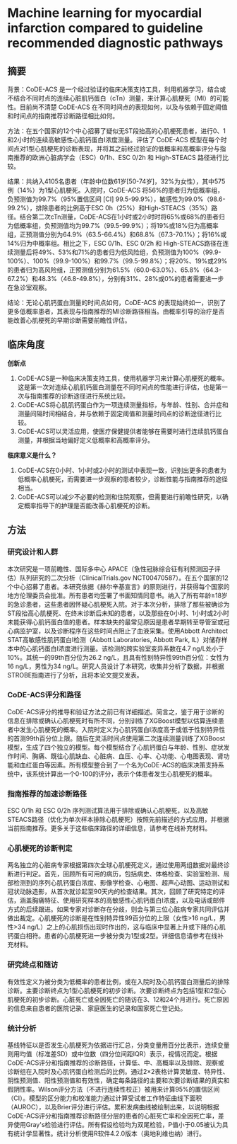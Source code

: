 # Machine learning for myocardial infarction compared to guideline recommended diagnostic pathways

## 摘要

背景：CoDE-ACS 是一个经过验证的临床决策支持工具，利用机器学习，结合或不结合不同时点的连续心脏肌钙蛋白（cTn）测量，来计算心肌梗死（MI）的可能性。目前尚不清楚 CoDE-ACS 在不同时间点的表现如何，以及与依赖于固定阈值和时间点的指南推荐诊断路径相比如何。

方法：在五个国家的12个中心招募了疑似无ST段抬高的心肌梗死患者，进行0、1和2小时的连续高敏感性心肌钙蛋白I浓度测量。评估了 CoDE-ACS 模型在每个时间点对1型心肌梗死的诊断表现，并将其之前经过验证的低概率和高概率评分与指南推荐的欧洲心脏病学会（ESC）0/1h、ESC 0/2h 和 High-STEACS 路径进行比较。

结果：共纳入4105名患者（年龄中位数61岁[50-74岁]，32%为女性），其中575例（14%）为1型心肌梗死。入院时，CoDE-ACS 将56%的患者归为低概率组，负预测值为99.7%（95%置信区间 [CI] 99.5-99.9%），敏感性为99.0%（98.6-99.2%），排除患者的比例高于ESC 0h（25%）和High-STEACS（35%）路径。结合第二次cTn测量，CoDE-ACS在1小时或2小时时将65%或68%的患者归为低概率组，负预测值均为99.7%（99.5-99.9%）；将19%或18%归为高概率组，正预测值分别为64.9%（63.5-66.4%）和68.8%（67.3-70.1%）；将16%或14%归为中概率组。相比之下，ESC 0/1h、ESC 0/2h 和 High-STEACS路径在连续测量后将49%、53%和71%的患者归为低风险组，负预测值为100%（99.9-100%）、100%（99.9-100%）和99.7%（99.5-99.8%）；将20%、19%或29%的患者归为高风险组，正预测值分别为61.5%（60.0-63.0%）、65.8%（64.3-67.2%）和48.3%（46.8-49.8%），分别有31%、28%或0%的患者需要进一步在急诊室观察。

结论：无论心肌钙蛋白测量的时间点如何，CoDE-ACS 的表现始终如一，识别了更多低概率患者，其表现与指南推荐的MI诊断路径相当。由概率引导的治疗是否能改善心肌梗死的早期诊断需要前瞻性评估。

## 临床角度

**创新点**

1. CoDE-ACS是一种临床决策支持工具，使用机器学习来计算心肌梗死的概率。这是第一次对连续心肌肌钙蛋白测量在不同时间点的性能进行评估，也是第一次与指南推荐的诊断途径进行系统比较。
2. CoDE-ACS将心肌肌钙蛋白作为一项连续测量指标，与年龄、性别、合并症和测量间隔时间相结合，并与依赖于固定阈值和测量时间点的诊断途径进行比较。
3. CoDE-ACS可以灵活应用，使医疗保健提供者能够在需要时进行连续肌钙蛋白测量，并根据当地偏好定义低概率和高概率评分。

**临床意义是什么？**

1. CoDE-ACS在0小时、1小时或2小时的测试中表现一致，识别出更多的患者为低概率心肌梗死，而需要进一步观察的患者较少，诊断性能与指南推荐的途径相当。
2. CoDE-ACS可以减少不必要的检测和住院观察，但需要进行前瞻性研究，以确定概率指导下的护理是否能改善心肌梗死的诊断。

## 方法

### **研究设计和人群**

本次研究是一项前瞻性、国际多中心 APACE（急性冠脉综合征有利预测因子评估）队列研究的二次分析（ClinicalTrials.gov NCT00470587）。在五个国家的12个中心招募了患者。本研究依据《赫尔辛基宣言》的原则进行，并获得每个国家的地方伦理委员会批准。所有患者均签署了书面知情同意书。纳入了所有年龄≥18岁的急诊患者，这些患者因怀疑心肌梗死入院。对于本次分析，排除了那些被确诊为ST段抬高心肌梗死、在终末诊断后未知的患者，以及那些在0小时、1小时或2小时未能获得心肌钙蛋白值的患者。样本缺失的最常见原因是患者早期转至导管室或冠心病监护室，以及诊断程序在这些时间点阻止了血液采集。使用Abbott Architect STAT高敏感性肌钙蛋白I检测（Abbott Laboratories, Abbott Park, IL）对储存样本中的心肌钙蛋白I浓度进行测量。该检测的跨实验室变异系数在4.7 ng/L处小于10%。其统一的99th百分位为26.2 ng/L，且具有性别特异性99th百分位：女性为16 ng/L，男性为34 ng/L。研究人员设计了本研究，收集并分析了数据，并根据STROBE指南进行了分析，且将本论文提交发表。

### **CoDE-ACS评分和路径**

CoDE-ACS评分的推导和验证方法之前已有详细描述。简言之，鉴于用于诊断的信息在排除或确认心肌梗死时有所不同，分别训练了XGBoost模型以估算连续患者中发生心肌梗死的概率。入院时定义为心肌钙蛋白I浓度高于或低于性别特异性的首测99th百分位上限。随后在灵活时间点使用第二次连续测量训练了XGBoost模型，生成了四个独立的模型。每个模型结合了心肌钙蛋白与年龄、性别、症状发作时间、胸痛、既往心肌缺血、心脏病、血压、心率、心功能、心电图表现、肾功能和血红蛋白等因素。所有模型整合到了一个名为CoDE-ACS的临床决策支持系统中，该系统计算出一个0-100的评分，表示个体患者发生心肌梗死的概率。

### **指南推荐的加速诊断路径**

ESC 0/1h 和 ESC 0/2h 序列测试算法用于排除或确认心肌梗死，以及高敏STEACS路径（优化为单次样本排除心肌梗死）按照先前描述的方式应用，并根据当前指南推荐。更多关于这些临床路径的详细信息，请参考在线补充材料。

### **心肌梗死的诊断判定**

两名独立的心脏病专家根据第四次全球心肌梗死定义，通过使用两组数据对最终诊断进行判定。首先，回顾所有可用的病历，包括病史、体格检查、实验室检测、局部检测到的序列心肌钙蛋白浓度、影像学检查、心电图、超声心动图、运动测试和冠状动脉造影，从首次就诊起至90天内的检查结果。其次，回顾了研究特定的评估，涵盖胸痛特征、使用研究样本的高敏感性心肌钙蛋白I浓度，以及电话或邮件方式的后续跟进。如果专家对诊断存在分歧，则会与第三位心脏病专家共同评估并做出裁定。心肌梗死的诊断是在性别特异性99百分位的上限（女性>16 ng/L，男性>34 ng/L）之上的心肌损伤出现时作出的，这与临床中显著上升或下降的心肌钙蛋白相符。患者的心肌梗死进一步被分类为1型或2型。详细信息请参考在线补充材料。

### **研究终点和随访**

有效性定义为被分类为低概率的患者比例，或在入院时及心肌钙蛋白测量后的排除诊断。主要诊断终点为1型心肌梗死的初步诊断。次要诊断终点为包括1型和2型心肌梗死的初步诊断。心脏死亡或全因死亡的随访在3、12和24个月进行。死亡原因的信息来自患者的医院记录、家庭医生的记录和国家死亡登记处。

### **统计分析**

基线特征以是否发生心肌梗死为依据进行汇总，分类变量用百分比表示，连续变量则用均值（标准差SD）或中位数（四分位间距IQR）表示，视情况而定。根据CoDE-ACS评分和指南推荐的诊断路径，计算低、中、高概率以及排除、观察或诊断组在入院时及心肌钙蛋白检测后的比例。通过2×2表格计算灵敏度、特异性、阴性预测值、阳性预测值和有效性，确定每条路径的主要和次要诊断结果的真实和假阴性率。Wilson评分方法（不进行连续性校正）被用来计算95%的置信区间（CI）。模型的区分能力和校准能力通过计算受试者工作特征曲线下面积（AUROC），以及Brier评分进行评估。累积发病曲线被绘制出来，以说明根据CoDE-ACS评分和指南推荐诊断路径分层的患者的心脏死亡率和全因死亡率，差异使用Gray's检验进行评估。所有假设检验均为双尾检验，P值小于0.05被认为具有统计学显著性。统计分析使用R软件4.2.0版本（奥地利维也纳）进行。
